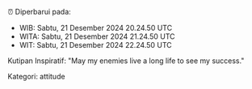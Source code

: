 ⏰ Diperbarui pada:
- WIB: Sabtu, 21 Desember 2024 20.24.50 UTC
- WITA: Sabtu, 21 Desember 2024 21.24.50 UTC
- WIT: Sabtu, 21 Desember 2024 22.24.50 UTC

Kutipan Inspiratif:
"May my enemies live a long life to see my success."


Kategori: attitude

